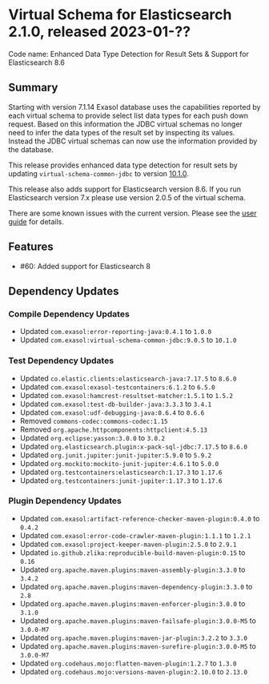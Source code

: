 # Virtual Schema for Elasticsearch 2.1.0, released 2023-01-??

Code name: Enhanced Data Type Detection for Result Sets & Support for Elasticsearch 8.6

## Summary

Starting with version 7.1.14 Exasol database uses the capabilities reported by each virtual schema to provide select list data types for each push down request. Based on this information the JDBC virtual schemas no longer need to infer the data types of the result set by inspecting its values. Instead the JDBC virtual schemas can now use the information provided by the database.

This release provides enhanced data type detection for result sets by updating `virtual-schema-common-jdbc` to version [10.1.0](https://github.com/exasol/virtual-schema-common-jdbc/releases/tag/10.1.0).

This release also adds support for Elasticsearch version 8.6. If you run Elasticsearch version 7.x please use version 2.0.5 of the virtual schema.

There are some known issues with the current version. Please see the [user guide](https://github.com/exasol/elasticsearch-virtual-schema/blob/main/doc/user_guide/elasticsearch_sql_user_guide.md#known-issues) for details.

## Features

* #60: Added support for Elasticsearch 8

## Dependency Updates

### Compile Dependency Updates

* Updated `com.exasol:error-reporting-java:0.4.1` to `1.0.0`
* Updated `com.exasol:virtual-schema-common-jdbc:9.0.5` to `10.1.0`

### Test Dependency Updates

* Updated `co.elastic.clients:elasticsearch-java:7.17.5` to `8.6.0`
* Updated `com.exasol:exasol-testcontainers:6.1.2` to `6.5.0`
* Updated `com.exasol:hamcrest-resultset-matcher:1.5.1` to `1.5.2`
* Updated `com.exasol:test-db-builder-java:3.3.3` to `3.4.1`
* Updated `com.exasol:udf-debugging-java:0.6.4` to `0.6.6`
* Removed `commons-codec:commons-codec:1.15`
* Removed `org.apache.httpcomponents:httpclient:4.5.13`
* Updated `org.eclipse:yasson:3.0.0` to `3.0.2`
* Updated `org.elasticsearch.plugin:x-pack-sql-jdbc:7.17.5` to `8.6.0`
* Updated `org.junit.jupiter:junit-jupiter:5.9.0` to `5.9.2`
* Updated `org.mockito:mockito-junit-jupiter:4.6.1` to `5.0.0`
* Updated `org.testcontainers:elasticsearch:1.17.3` to `1.17.6`
* Updated `org.testcontainers:junit-jupiter:1.17.3` to `1.17.6`

### Plugin Dependency Updates

* Updated `com.exasol:artifact-reference-checker-maven-plugin:0.4.0` to `0.4.2`
* Updated `com.exasol:error-code-crawler-maven-plugin:1.1.1` to `1.2.1`
* Updated `com.exasol:project-keeper-maven-plugin:2.5.0` to `2.9.1`
* Updated `io.github.zlika:reproducible-build-maven-plugin:0.15` to `0.16`
* Updated `org.apache.maven.plugins:maven-assembly-plugin:3.3.0` to `3.4.2`
* Updated `org.apache.maven.plugins:maven-dependency-plugin:3.3.0` to `2.8`
* Updated `org.apache.maven.plugins:maven-enforcer-plugin:3.0.0` to `3.1.0`
* Updated `org.apache.maven.plugins:maven-failsafe-plugin:3.0.0-M5` to `3.0.0-M7`
* Updated `org.apache.maven.plugins:maven-jar-plugin:3.2.2` to `3.3.0`
* Updated `org.apache.maven.plugins:maven-surefire-plugin:3.0.0-M5` to `3.0.0-M7`
* Updated `org.codehaus.mojo:flatten-maven-plugin:1.2.7` to `1.3.0`
* Updated `org.codehaus.mojo:versions-maven-plugin:2.10.0` to `2.13.0`
